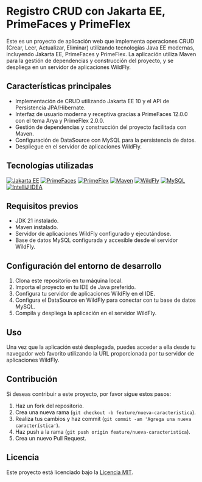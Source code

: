 # Registro CRUD con Jakarta EE, PrimeFaces y PrimeFlex

Este es un proyecto de aplicación web que implementa operaciones CRUD (Crear, Leer, Actualizar, Eliminar) utilizando tecnologías Java EE modernas, incluyendo Jakarta EE, PrimeFaces y PrimeFlex. La aplicación utiliza Maven para la gestión de dependencias y construcción del proyecto, y se despliega en un servidor de aplicaciones WildFly.

## Características principales

- Implementación de CRUD utilizando Jakarta EE 10 y el API de Persistencia JPA/Hibernate.
- Interfaz de usuario moderna y receptiva gracias a PrimeFaces 12.0.0 con el tema Arya y PrimeFlex 2.0.0.
- Gestión de dependencias y construcción del proyecto facilitada con Maven.
- Configuración de DataSource con MySQL para la persistencia de datos.
- Despliegue en el servidor de aplicaciones WildFly.

## Tecnologías utilizadas

[![Jakarta EE](https://img.shields.io/badge/Jakarta%20EE-10.0.0-blue)](https://jakarta.ee/)
[![PrimeFaces](https://img.shields.io/badge/PrimeFaces-12.0.0-orange)](https://www.primefaces.org/)
[![PrimeFlex](https://img.shields.io/badge/PrimeFlex-2.0.0-green)](https://primefaces.org/primeflex/)
[![Maven](https://img.shields.io/badge/Maven-3.9.6-yellow)](https://maven.apache.org/)
[![WildFly](https://img.shields.io/badge/WildFly-32.0.0.Final-red)](https://www.wildfly.org/)
[![MySQL](https://img.shields.io/badge/MySQL-8.0.32-blueviolet)](https://www.mysql.com/)
[![IntelliJ IDEA](https://img.shields.io/badge/IntelliJ%20IDEA-2024.1.1-blue)](https://www.jetbrains.com/idea/)

## Requisitos previos

- JDK 21 instalado.
- Maven instalado.
- Servidor de aplicaciones WildFly configurado y ejecutándose.
- Base de datos MySQL configurada y accesible desde el servidor WildFly.

## Configuración del entorno de desarrollo

1. Clona este repositorio en tu máquina local.
2. Importa el proyecto en tu IDE de Java preferido.
3. Configura tu servidor de aplicaciones WildFly en el IDE.
4. Configura el DataSource en WildFly para conectar con tu base de datos MySQL.
5. Compila y despliega la aplicación en el servidor WildFly.

## Uso

Una vez que la aplicación esté desplegada, puedes acceder a ella desde tu navegador web favorito utilizando la URL proporcionada por tu servidor de aplicaciones WildFly.

## Contribución

Si deseas contribuir a este proyecto, por favor sigue estos pasos:

1. Haz un fork del repositorio.
2. Crea una nueva rama (`git checkout -b feature/nueva-caracteristica`).
3. Realiza tus cambios y haz commit (`git commit -am 'Agrega una nueva característica'`).
4. Haz push a la rama (`git push origin feature/nueva-caracteristica`).
5. Crea un nuevo Pull Request.

## Licencia

Este proyecto está licenciado bajo la [Licencia MIT](LICENSE).
